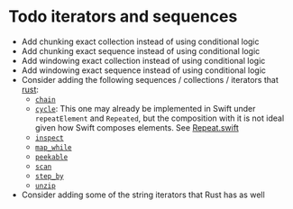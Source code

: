 # Todo iterators and sequences

- Add chunking exact collection instead of using conditional logic
- Add chunking exact sequence instead of using conditional logic
- Add windowing exact collection instead of using conditional logic
- Add windowing exact sequence instead of using conditional logic
- Consider adding the following sequences / collections / iterators that [rust](https://doc.rust-lang.org/std/iter/trait.Iterator.html):
  - [`chain`](https://doc.rust-lang.org/std/iter/trait.Iterator.html#method.chain)
  - [`cycle`](https://doc.rust-lang.org/std/iter/trait.Iterator.html#method.cycle): This one may already be implemented in Swift under `repeatElement` and `Repeated`, but the composition with it is not ideal given how Swift composes elements. See [Repeat.swift](https://github.com/apple/swift/blob/master/stdlib/public/core/Repeat.swift)
  - [`inspect`](https://doc.rust-lang.org/std/iter/trait.Iterator.html#method.inspect)
  - [`map_while`](https://doc.rust-lang.org/std/iter/trait.Iterator.html#method.map_while)
  - [`peekable`](https://doc.rust-lang.org/std/iter/trait.Iterator.html#method.peekable)
  - [`scan`](https://doc.rust-lang.org/std/iter/trait.Iterator.html#method.scan)
  - [`step_by`](https://doc.rust-lang.org/std/iter/trait.Iterator.html#method.step_by)
  - [`unzip`](https://doc.rust-lang.org/std/iter/trait.Iterator.html#method.unzip)
- Consider adding some of the string iterators that Rust has as well
